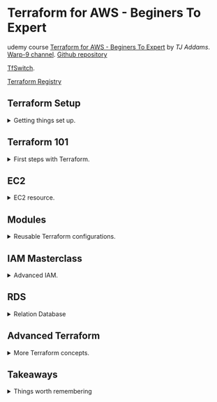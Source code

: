 <!--
// cSpell:ignore HashiCorp choco tfstate
 -->

# Terraform for AWS - Beginers To Expert

udemy course [Terraform for AWS - Beginers To Expert](https://www.udemy.com/course/terraform-fast-track/) by *TJ Addams*. [Warp-9 channel](https://www.youtube.com/channel/UCqKggOZpJKvZSPxb9hrN37A). [Github repository](https://github.com/addamstj/Terraform-012)

[TfSwitch](https://warrensbox.github.io/terraform-switcher/).

[Terraform Registry](https://registry.terraform.io/)

## Terraform Setup
<details>
<summary>
Getting things set up.
</summary>

getting the required stuff.

- code editor and plugins.
- folder setup.
- installing terraform.
- aws setup.

installing terraform
- linux `wget`, `unzip <> -d /usr/local/bin/`
- windows:
  - instal chocolate with powershell
  - with chocolate `choco install terraform`
- mac: `brew install terrafrom`
  - we can also download **TfSwitch** to have more than one version of terraform.

changin the default terminal on vscode.

click <kbd>terminal</kbd>, select <kbd>default shell</kbd> and choose **cmd** if there are problems.

we will need an AWS Account.
- setting an IAM user account with programmatic access and administrator permissions. don't forget to save the access key id and the secret access key.

we should never put the access key and secret access key inside the terraform provider block. never.

```hcl
provider "aws" {
    region = "eu-west-2"
    access_key = "" #no!
    secret_key = "" #no!
}
```

instead we can use environment variables 
- windows: `set`
- unix `export`

there is also a product by hashicorp called **vault**.

but we can use the aws command line and simply run `aws configure` to store the keys locally.


</details>

## Terraform 101
<details>
<summary>
First steps with Terraform.
</summary>

Terraform is an Infrastructure as Code solution by hashicorp. we can integrate it with many providers, aws, google, azure, etc...

Infrastructure as code means managing resources by using tools and configuration files, and not by hand.

lets start with the first Terraform file, "main.tf"

```hcl
provider "aws" {
  region = "eu-west-2"
}

resource "aws_vpc" "my_vpc"{
  cidr_block="10.0.0.0/16"
}
```

### Terraform Basic Workflow Commands: `init`, `plan`, `apply`, `destroy`

now that we have the first resource,we can deploy it to the cloud.

the first step is running `terraform` init. this will download the plugins and create a "project" for terraform to use.

the `terraform plan` command checks the current state against the required state. this is how terraform know what it should do.

to actually create the resources, we run `terraform apply`, which asks if we are sure that we want to continue, and it will create and modify the resources.

to delete resources, we run the `terraform destroy` command, if we confirm it, the resource will be deleted.

### VPC setup

in the aws console, we might need to create a vpc.

<kbd>launch vpc wizard</kbd>, give it a name, the terraform application requires us having one.

### State

*terraform.tfstate*. The heart of terraform, the 'source of truth'. 

when we run the apply command, the state file is updated. we should never manually change it. if we need to modify the state, we can use some terrafrom commands.

### Variables: input and output

variables are declared in a *variable block*. we can re-use them.

```hcl
variable "vpc_name"{
  type = string
  default ="my_vpc"
  description = "the name of the vpc"
}
```

types:

| type       | usage                                             |
| ---------- | ------------------------------------------------- |
| string     | text                                              |
| number     | numeric                                           |
| boolean    | true\false                                        |
| list(type) | list of the same type                             |
| map(type)  | key-value pairs. string key and value of another type. |
| set(type)  | list without duplications                         |
tuple([type1,...])| multiple data types
object({name1=type1,...}) | named arguments of diffrent types

variables are used by referencing them with the `var` suffix.

```hcl

variable "vpcname"{
  type = string
  default = "my_vpc"
}

variable "my_list"{
  type=list(string)
  default =["a","b","c"]

}

variable "my_map"{
  type = map(string)
  default = {
    Key1 = "value1"
    Key2 = "value2"
  }
}

resource "aws_vpc" "my_vpc"{
  cidr_block = "10.0.0.0/16"
  tags = {
    Name = var.vpcname
    Name2 = var.my_list[1]
    Name3 = var.my_map["Key2]
  }
}

variable "my_tuple"{
  type=tuple([string, number, string])
  default = ["cat",1,"dog"]
}

variable "my_object"{
  type = object({name = string, port = list(number)})
  default = {
    name = "ab"
    port =[22,80]
  }
}
```
variables can be set from the user, if we have a variable without a default value, terraform will require us to pass the value when we run `terraform plan` or `terraform apply`.

output variables are a way to expose values. we declare a **output** block.

```hcl
output "my_output"{
  value = aws_vpc.my_vpc.id
}
```

we can also use string interpolation

```hcl
output "my_output"{
  value = $"the id is {aws_vpc.my_vpc.id}"
}
```


this will show us the value when we run the terraform commands. 

### Challenge

> 1. Create a folder called "challenge1"
> 2. Create a VPC resource named "TerraformVPC"
> 3. the CIDR range is "192.168.0.0/24"

[documentation](https://registry.terraform.io/providers/hashicorp/aws/latest/docs/resources/vpc)

```hcl
provider "aws" {
  region = "eu-west-2"
}
resource "aws_vpc" "challenge_vpc"{
  cidr_block = "192.168.0.0/24"
  tags = {
    Name = "TerraformVPC"
  }
}
```

and in the shell

```sh
terraform init
terraform plan
terraform apply
terraform destroy
```


</details>

## EC2
<details>
<summary>
EC2 resource.
</summary>

> - EC2 - Elastic Cloud Compute
> - AMI - Amazon Machine Instance
> - EIP - Elastic IP

### EC2 - Creating the Instance

EC2 instances are region specific, unlike IAM users. The required fields are "ami" and "instance_type"

```hcl
provier "aws" {
  region = "eu-west-2"
}

resource "aws_instance" "my_ec2"{
  ami = "ami-032598fcc7e9d1c7a"
  instance_type = "t2.micro"
  tags = {
    Name = "my_ec2"
  }
}
```

### Elastic IP (EIP)

if we want a static (non changing) ip for the instance, we can request a public, static ip. we can create an elastic IP resource and attach it to our instance.


```hcl
provier "aws" {
  region = "eu-west-2"
}

resource "aws_instance" "my_ec2"{
  ami = "ami-032598fcc7e9d1c7a"
  instance_type = "t2.micro"
  tags = {
    Name = "my_ec2"
  }
}

resource "aws_eip" "elastic_eip"{
  instance = aws_instance.my_ec2.id
}

output "EIP" {
  value = aws_eip.elastic_eip.public_ip
}
```

### Security Groups

a security group is similar to a **statefull** firewall, it allows traffic in and out, and every inbound traffic is allowed to get out (no need for separeate inbound and outbound rules).


the *from_port* and *to_port* describe a range of ports. the "0.0.0.0/0" security groups allows all.

```hcl
resource "aws_security_group" "webtraffic" {
  name = "Allow HTTPS"

  ingress {
    from_port = 443
    to_port = 443
    protocol = "TCP"
    cidr_blocks = ["0.0.0.0/0"]
  }

  egress {
    from_port = 443
    to_port = 443
    protocol = "TCP"
    cidr_blocks = ["0.0.0.0/0"]
  }
}

resource "aws_instance" "my_ec2"{
  ami = "ami-032598fcc7e9d1c7a"
  instance_type = "t2.micro"
  tags = {
    Name = "my_ec2"
  }
  security_groups = [aws_security_group.webtraffic.name]
}
```

### Dynamic Blocks

a dynamic block is a terraform concepts that provides us the ability to turn lists or collections into terraform code.

we defind the block as `dynamic`, and then we set the iterator, we set what it iterators over, and how each repeated block is created.


lets see an example

```hcl
variable "ingressRules" {
  type = list(number)
  default = [80,443]
}

variable "egressRules" {
  type = list(number)
  default = [80,443,25,3306,53,8080]
}

resource "aws_security_group" "webtraffic" {
  name = "Allow HTTPS"

  dynamic ingress {
    iterator = port
    for_each = var.ingressRules
    content {
      from_port = port.value
      to_port = port.value
      protocol = "TCP"
      cidr_blocks = ["0.0.0.0/0"]
    }
  }

  egress {
    iterator = port
    for_each = var.egressRules
    content {
      from_port = port.value
      to_port = port.value
      protocol = "TCP"
      cidr_blocks = ["0.0.0.0/0"]
    }
  }
}
```

when we run the terraform commands, the contents of the "ingress" and "egress" resources are now lists where each element was created based on the variables.

### EC2 Challenge

> 1. Create a DB server and out the private IP.
> 2. Create a web server and ensure it has a fixed public IP.
> 3. Create a security group for the web server opening ports 80 and 443.
> 4. Run the provided script on the EC2 machine.

```hcl
provider "aws"{
  region ="us-east-1"
}

resource "aws_instance" "db_server"{
  ami = "ami-032598fcc7e9d1c7a"
  instance_type = "t2.micro"
  tags = {
    Name = "db_server"
  }
}

output "db_private_ip" {
  value = aws_instance.db_server.private_ip
}

variable "ports" {
  type = list(number)
  default = [80,443]
}

resource "aws_security_group" "web_traffic" {

  name = "Allow Web Traffic"

  dynamic ingress {
    iterator = port
    for_each = var.ports
    content {
      from_port = port.value
      to_port = port.value
      protocol = "TCP"
      cidr_blocks = ["0.0.0.0/0"]
    }
  }

  dynamic egress {
    iterator = port
    for_each = var.ports
    content {
      from_port = port.value
      to_port = port.value
      protocol = "TCP"
      cidr_blocks = ["0.0.0.0/0"]
    }
  }
}

resource "aws_instance" "web_server" {
  ami = "ami-032598fcc7e9d1c7a"
  instance_type = "t2.micro"
  user_date = file("script.sh")
  security_groups = [aws_security_group.web_traffic.name]
  tags = {
    Name = "web_server"
  }
}

resource "aws_eip" "elastic_eip" {
  instance = aws_instance.web_server.id
}

output "web_server_public_ip" {
  value = aws_eip.elastic_eip.public_ip
}
```

to see the outputs

```sh
terraform output web_server_public_ip
```

</details>

## Modules
<details>
<summary>
Reusable Terraform configurations.
</summary>

### Modules Deep-Dive
Reusable terraform "folders" that together compose a functionality. we can have terraform resources grouped together in order to achieve a goal.

we create new folder and put a new *.tf* file in it. this will be our module.

```hcl
variable "ec2name" {
  type = string
}

resource "aws_instance" "ec2"{
  ami = "ami-032598fcc7e9d1c7a"
  instance_type = "t2.micro"
  tags = {
    Name = var.ec2name
  }
}
```
in a different folder, we put the *main.tf* file and reference the other module from it. we can pass the paramters to the module.

```hcl
module "ec2module" {
  source = "./ec2"
  ec2name = "name from module"
}
```

### Handling Outputs

we want to get the values from the modules that we use. 

output variables in the module which we create
```hcl
output "instance_id" {
  value = aws_instance.ec2.id
}
```

to get the output variable, we simple reference it with the `module` prefix.

```hcl
output "module_output" {
  value = module.ec2module.instance_id
}
```


### Remote Modules

terraform registry is a remote repository for all kinds of modules, it's like a resource block, but with a complete configuration. modules can have input parameters and output parameters.

there are modules for many providers and configurations.

### Module Challenge

> Modularise Challenge 2 (EC2 challenge)
>
> (push as many things into modules.) 

*module file.tf*
```hcl
variable "instance_name" {
  type = string
}

variable "ingress_ports" {
  type = list(number)
}

variable "egress_ports" {
  type = list(number)
}

variable "user_data" {
  type = string
  default =""
}

variable "sg_name" {
  type = string
  default ="security_group"
}

resource "aws_security_group" "sg" {
  name = var.sg_name

  dynamic ingress {
    iterator = port
    for_each = var.ingress_ports
    content {
      from_port = port.value
      to_port = port.value
      protocol = "TCP"
      cidr_blocks = ["0.0.0.0/0"]
    }
  }

  dynamic egress {
    iterator = port
    for_each = var.egress_ports
    content {
      from_port = port.value
      to_port = port.value
      protocol = "TCP"
      cidr_blocks = ["0.0.0.0/0"]
    }
  }
}

resource "aws_instance" "ec2"{
  ami = "ami-032598fcc7e9d1c7a"
  instance_type = "t2.micro"
  security_groups = [aws_security_group.sg.name]
  tags = {
    Name = var.instance_name
  }
  userData = var.user_data
}

resource "aws_eip" "elastic_eip" {
  instance = aws_instance.ec2.id
}

output "ec2_private_ip" {
  value = aws_instance.ec2.private_ip
}

output "ec2_public_ip" {
  value = aws_eip.elastic_eip.public_ip
}

```

and the using code
```hcl
module "web_server" {
  source = "./ec2"
  instance_name = "web_server"
  ingress_ports = [80,443]
  egress_ports = [80,443]
  user_date = file("script.sh")
  sg_name = "web_traffic"
}

output "web_server_public_ip" {
value = module.web_server.public_ip
}

module "db_server" {
  source = "./ec2"
  instance_name = "db_server"
  ingress_ports = [80,443]
  egress_ports = [80,443]
  sg_name = "web_traffic"
}

output "db_server_private_ip" {
value = module.db_server.private_ip
}
```

#### Challenge Solution

1. he pushed the two aws instances into folders.
2. and then he pushed the eip and the security group into modules inside those folders.
3. not as much as reusable modules taking things out.

> - web_server:
>   - uses sg
>   - uses eip
> - db
>   - uses nothing

**there is an issue with the file address.**
the path to a module is static and depends on the current location (the path is relative to the file itself). but the path inside the `file("web_server_script.sh")` is relative to the caller context, which is the *main.tf* in challenge3 folder. we need to be aware of this.

one way to get around it is to use absolute paths, such as `user_data = file("${path.module}/server-script.sh")`

</details>

## IAM Masterclass
<details>
<summary>
Advanced IAM.
</summary>

creating iam policies and using them in terraform.

### How to Create and use IAM Policies
using the web management console.

Service <kbd>IAM</kbd>, selecting <kbd>policies</kbd>, then <kbd>Create Policy</kbd> and select the *glacier* policy, choose "List" and "write" actions, now we can add more services and policies.

we do all this to get a valid json example for the policies.

### IAM Users and Working WIth Policies
now we move to terraform

we create a user, a policy document using the HERDOC syntax (EOF,mind the indentations), and a policy attachment.

```hcl
provider "aws"{
  region = "us-east-1"
}

resource "aws_iam_user" "my_user"{
  name = "TJ"

}

resource "aws_iam_policy" "customPolicy"{
  name = "myCustomPolicy"
#indentation matters!
  policy = << EOF
{
  #the json content
}
EOF
}

resource "aws_iam_policy_attachment" "policy_bind"{
  name = "attachment"
  users = [aws_iam_user.my_user.name]
  #groups
  #roles
  policy_arn = aws_iam_policy.customPolicy.arn
}
```

we could then see the new user and the policy in the aws web console.

</details>

## RDS
<details>
<summary>
Relation Database
</summary>

### Planning Phase

we want to start a relational database instance.

in the web management console, services <kbd>RDS</kbd>, then <kbd>Create Database</kbd>, we choose an engine (mysql, aurora, maria, etc...). we can fill in the fields, set the storage. we can use storage types, choose the connectivity (the VPC) and which instance type we want to use.

### Creating an RDS Instance in Terraform


there is a difference between the identifier, which is the aws FQDN name, and the "name", which is the name of the database instance.

```hcl
resource aws_db_instance "my_RDS"{
  name= "myDB"
  identifier = "my-first-rds"
  
  instance_class = "db.t2.micro"
  engine = "mariadb"
  engine_version = "10.2.21"
  #should use secret
  username = "bob"
  password = <>

  port = 3306
  allocated_storage = 20
  #important for terraform
  skip_final_snapshot = true
}
```

</details>

## Advanced Terraform
<details>
<summary>
More Terraform concepts.
</summary>

### Remote Backend

the state file is the source of truth for the configuration. but if we work in a team, we can have a shared state file which is stored remotely, and this gives us version control and helps us avoid bugs.

we can host the remote state file on an S3 bucket.

to connect to a remote backend, we define the special terraform block.

we provide the bucket name, and the object key, which is the path to the state file inside the bucket.
it's better to provide a name. we also need to provide the region and the access key and the secret key.


```hcl
terraform {
  backend "s3" {
    bucket = "bucket_name"
    key = "terraform/tfstate.tfstate"
    region = "eu-west-2"
    access_key =""
    secret_key =""
  }
}
```

now the state file is stored in the s3 bucket.

### Dependencies

when we need resources to be created in a specified folder. there are direct implicit dependencies, like how values can depend on variables, but if we have dependencies which aren't directly expressed by the configuration (such as script that connects to a resource) , or those which are costly to create, we can set explicit dependencies order with the `depends_on` argument.

```hcl
resource "aws_instance" "db"{
  instance_type = "t2.micro"
  ami = "ami-032598fcc7e9d1c7a"
}

resource "aws_instance" "web_server"{
  instance_type = "t2.micro"
  ami = "ami-032598fcc7e9d1c7a"
  user_date = file("script_to_connect_db.sh")
  depends_on = [aws_instance.db]
}
```

### Count

`count` allows us to create multiple resources with slight changes between them.

this will create 3 instance of the ec2 instances. 
```hcl
resource "aws_instance" "ec2"{
  instance_type = "t2.micro"
  ami = "ami-032598fcc7e9d1c7a"
  count = 3
}
```
we can also use variables and get the element with `count.index`. and we can use the `*` to get all the elements from a list/enumerable.

```hcl

variable  "server_names"{
  type = list(string)
}

resource "aws_instance" "ec2"{
  instance_type = "t2.micro"
  ami = "ami-032598fcc7e9d1c7a"
  count = length(var.server_names)
  tags={
    Name = var.server_names[count.index]
  }
}

output "PrivateIP"{
  value = [aws_instance.ec2.*.private_ip]
}
```



### Multiple Variable Files

```hcl
variable  "number_servers"{
  type = number
}

resource "aws_instance" "ec2"{
  instance_type = "t2.micro"
  ami = "ami-032598fcc7e9d1c7a"
  count = var.number_servers
}
```

we can have different variable files and pass them with `-var-file=<>` when we run the terraform commands. `-var 

### Terraform Import

we can also import already existing resources and take control over them. this is called importing.

```hcl
resource "aws_vpc" "my_vpc"
{
  cidr_block = "10.0.0.16/17"
}
```

we create a resource on the aws web console, and then we grab the ip.

we run the import command with the ip
`terraform import aws_vpc.my_vpc" <id>`

which will connect the terraform block with existing resource on the cloud. after that, the resource belongs to the terraform configuration.

### Data Sources

data resources are a way to interact with resources which are already existing, but not under terraform control. just like the ones which we imported, but without taking over the control.

there are many ways to connect to existing resource, like a filter for some attribute or a direct connection with the id.

```hcl
date "aws_instance" "db_search"{
  filter {
    name = "tag:Name"
    values = ["DB Server"]
  }
}

output "db_servers"{
  value = data.aws_instance.db_search.avalability_zone
}
```

</details>


## Takeaways
<details>
<summary>
Things worth remembering
</summary>

- `terraform version`
- `terraform init`
- `terraform plan`
- `terraform apply`
  - `terraform apply -auto-approve`
- `terraform destroy`
  - `terraform destroy -auto-approve`
- `terraform output`

Dynamic content blocks - create a list inside a resource. allows us to repeat blocks of contents with a variable into a list.

"aws_instance" has the `user-date` which allows us to run a script at machine start.

`{user_data = file("${path.module}/server-script.sh")}` - use `${path.module}` to get the location of the current module.

policy documents have a size limit.

we can connect to a remote backend with the `terraform` configuration block. [documentation](https://www.terraform.io/language/settings/backends/s3)

iterating with `count`, `count.index`.

### Aws Resources

Resource | Terraform Block Name | Usage | Documentation
---|---|---|---|
EC2 | "aws_instace" | virtual machine on the cloud | https://registry.terraform.io/providers/hashicorp/aws/latest/docs/resources/instance
network | "aws_vpc" | virtual network | https://registry.terraform.io/providers/hashicorp/aws/latest/docs/resources/vpc
Elastic IP | "aws_eip" | static public ip address | https://registry.terraform.io/providers/hashicorp/aws/latest/docs/resources/eip)
Security group | "aws_security_group" | statefull firewall | https://registry.terraform.io/providers/hashicorp/aws/latest/docs/resources/security_group
IAM User | "aws_iam_user" | aws user | https://registry.terraform.io/providers/hashicorp/aws/latest/docs/resources/iam_user
IAM Policy | "aws_iam_policy" | aws policy | https://registry.terraform.io/providers/hashicorp/aws/latest/docs/resources/iam_policy
IAM Policy Attachment | "aws_iam_policy_attachment" | attach policy to users/ groups/roles | https://registry.terraform.io/providers/hashicorp/aws/latest/docs/resources/iam_policy_attachment
AWS Database | "aws_db_instance" | Relational Database |https://registry.terraform.io/providers/hashicorp/aws/latest/docs/resources/db_instance
</details>

